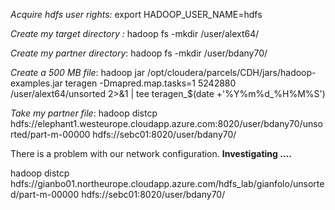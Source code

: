 *Acquire hdfs user rights:* export HADOOP_USER_NAME=hdfs

*Create my target directory :* hadoop fs -mkdir /user/alext64/

*Create my partner directory*: hadoop fs -mkdir /user/bdany70/

*Create a 500 MB file*: hadoop jar /opt/cloudera/parcels/CDH/jars/hadoop-examples.jar teragen -Dmapred.map.tasks=1 5242880 /user/alext64/unsorted 2>&1 | tee teragen_$(date +'%Y%m%d_%H%M%S')

*Take my partner file*: hadoop distcp  hdfs://elephant1.westeurope.cloudapp.azure.com:8020/user/bdany70/unsorted/part-m-00000 hdfs://sebc01:8020/user/bdany70/

There is a problem with our network configuration. **Investigating ....**

hadoop distcp hdfs://gianbo01.northeurope.cloudapp.azure.com/hdfs_lab/gianfolo/unsorted/part-m-00000 hdfs://sebc01:8020/user/bdany70/